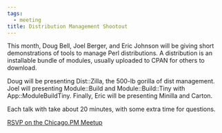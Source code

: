 ```yaml
---
tags:
  - meeting
title: Distribution Management Shootout
---
```


This month, Doug Bell, Joel Berger, and Eric Johnson will be giving
short demonstrations of tools to manage Perl distributions. A
distribution is an installable bundle of modules, usually uploaded to
CPAN for others to download.

Doug will be presenting Dist::Zilla, the 500-lb gorilla of dist
management. Joel will presenting Module::Build and Module::Build::Tiny
with App::ModuleBuildTiny. Finally, Eric will be presenting Minilla and
Carton.

Each talk with take about 20 minutes, with some extra time for
questions.

[RSVP on the Chicago.PM Meetup](http://www.meetup.com/ChicagoPM/events/224393894/)
